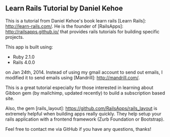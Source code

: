 ## Learn Rails Tutorial by Daniel Kehoe

This is a tutorial from Daniel Kehoe's book learn rails [Learn Rails]: http://learn-rails.com/. He is the founder of [RailsApps]: http://railsapps.github.io/ that provides rails tutorials for building specific projects. 

This app is built using:
+ Ruby 2.1.0
+ Rails 4.0.0

on Jan 24th, 2014. Instead of using my gmail account to send out emails, I modified it to send emails using [Mandrill]: http://mandrill.com/. 

This is a great tutorial especially for those interested in learning about Gibbon gem (by mailchimp, updated recently) to build a subscription based site. 

Also, the gem [rails_layout]: https://github.com/RailsApps/rails_layout is extremely helpful when building apps really quickly. They help setup your rails application with a frontend framework (Zurb Foundation or Bootstrap). 

Feel free to contact me via GitHub if you have any questions, thanks!